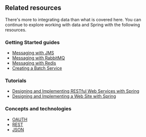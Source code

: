 ## Related resources

There's more to integrating data than what is covered here. You can continue to explore working with data and Spring with the following resources.

### Getting Started guides

* [Messaging with JMS][gs-messaging-jms]
* [Messaging with RabbitMQ][gs-messaging-rabbitmq]
* [Messaging with Redis][gs-messaging-redis]
* [Creating a Batch Service][gs-batch-processing]

[gs-messaging-jms]: /guides/gs/messaging-jms/
[gs-messaging-rabbitmq]: /guides/gs/messaging-rabbitmq/
[gs-messaging-redis]: /guides/gs/messaging-redis/
[gs-batch-processing]: /guides/gs/batch-processing/

### Tutorials

* [Designing and Implementing RESTful Web Services with Spring][tut-rest]
* [Designing and Implementing a Web Site with Spring][tut-web]

[tut-rest]: /guides/tutorials/rest
[tut-web]: /guides/tutorials/web

### Concepts and technologies

* [OAUTH][u-oauth]
* [REST][u-rest]
* [JSON][u-json]

[u-oauth]: /understanding/OAuth
[u-rest]: /understanding/REST
[u-json]: /understanding/JSON
